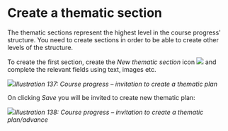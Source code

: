 # Create a thematic section

The thematic sections represent the highest level in the course progress' structure. You need to create sections in order to be able to create other levels of the structure.

To create the first section, create the _New thematic section_ icon ![](../../.gitbook/assets/graphics252.png) and complete the relevant fields using text, images etc.

![](../../.gitbook/assets/images184%20%281%29.png)_Illustration 137: Course progress – invitation to create a thematic plan_

On clicking _Save_ you will be invited to create new thematic plan:

![](../../.gitbook/assets/graphics259.png)_Illustration 138: Course progress – invitation to create a thematic plan/advance_


